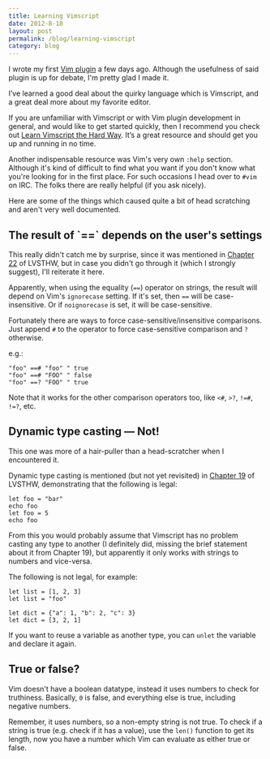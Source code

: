 ```yaml
---
title: Learning Vimscript
date: 2012-8-18
layout: post
permalink: /blog/learning-vimscript
category: blog
---
```


I wrote my first [Vim plugin][x-marks-the-spot] a few days ago. Although the usefulness of said plugin is up for debate, I'm pretty glad I made it. 

I’ve learned a good deal about the quirky language which is Vimscript, and a great deal more about my favorite editor. 

If you are unfamiliar with Vimscript or with Vim plugin development in general, and would like to get started quickly, then I recommend you check out [Learn Vimscript the Hard Way][lvsthw]. It’s a great resource and should get you up and running in no time. 

Another indispensable resource was Vim's very own `:help` section. Although it's kind of difficult to find what you want if you don't know what you're looking for in the first place. For such occasions I head over to `#vim` on IRC. The folks there are really helpful (if you ask nicely). 

Here are some of the things which caused quite a bit of head scratching and aren't very well documented. 

<h2 id="==">The result of `==` depends on the user's settings</h2>

This really didn't catch me by surprise, since it was mentioned in [Chapter 22][lvsthw-22] of LVSTHW, but in case you didn't go through it (which I strongly suggest), I'll reiterate it here. 

Apparently, when using the equality (`==`) operator on strings, the result will depend on Vim's `ignorecase` setting. If it's set, then `==` will be case-insensitive. Or if `noignorecase` is set, it will be case-sensitive. 

Fortunately there are ways to force case-sensitive/insensitive comparisons. Just append `#` to the operator to force case-sensitive comparison and `?` otherwise. 

e.g.: 

	"foo" ==# "foo" " true
	"foo" ==# "FOO" " false
	"foo" ==? "FOO" " true

Note that it works for the other comparison operators too, like `<#`, `>?`, `!=#`, `!=?`, etc. 

<h2 id="dynamic-type-casting">Dynamic type casting &mdash; Not!</h2>

This one was more of a hair-puller than a head-scratcher when I encountered it. 

Dynamic type casting is mentioned (but not yet revisited) in [Chapter 19][lvsthw-19] of LVSTHW, demonstrating that the following is legal:
 
	let foo = "bar"
	echo foo
	let foo = 5
	echo foo

From this you would probably assume that Vimscript has no problem casting any type to another (I definitely did, missing the brief statement about it from Chapter 19), but apparently it only works with strings to numbers and vice-versa. 

The following is not legal, for example:

	let list = [1, 2, 3]
	let list = "foo"

	let dict = {"a": 1, "b": 2, "c": 3}
	let dict = [3, 2, 1]

If you want to reuse a variable as another type, you can `unlet` the variable and declare it again. 

<h2 id="true-or-false">True or false?</h2>

Vim doesn't have a boolean datatype, instead it uses numbers to check for truthiness. Basically, `0` is false, and everything else is true, including negative numbers. 

Remember, it uses numbers, so a non-empty string is not true. To check if a string is true (e.g. check if it has a value), use the `len()` function to get its length, now you have a number which Vim can evaluate as either true or false. 

[x-marks-the-spot]: https://github.com/john2x/x-marks-the-spot.vim
[lvsthw]: http://learnvimscriptthehardway.stevelosh.com
[lvsthw-22]: http://learnvimscriptthehardway.stevelosh.com/chapters/19.html
[lvsthw-19]: http://learnvimscriptthehardway.stevelosh.com/chapters/22.html
